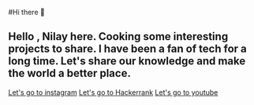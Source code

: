 #Hi there 👋
##  Hello , Nilay here. Cooking some interesting projects to share. I have been a fan of tech for a long time. Let's share our knowledge and make the world a better place.

[Let's go to instagram](https://www.instagram.com/__nilay_paul__/)
[Let's go to Hackerrank](https://www.hackerrank.com/49paulnilay)
[Let's go to youtube](https://www.youtube.com/channel/UC1PTCNFmfOWVLMXyG--kc4Q)


